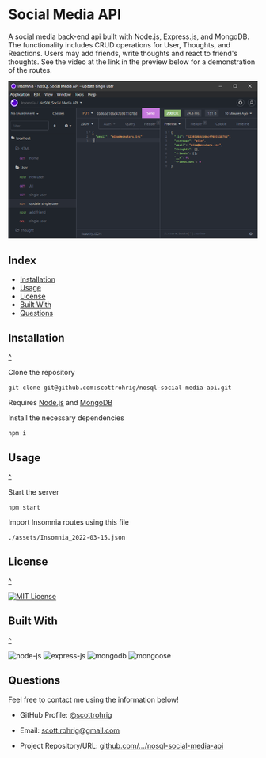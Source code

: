 # Social Media API

A social media back-end api built with Node.js, Express.js, and MongoDB. The functionality includes CRUD operations for User, Thoughts, and Reactions. Users may add friends, write thoughts and react to friend's thoughts. See the video at the link in the preview below for a demonstration of the routes.

[![demo](./assets/preview.png)](https://drive.google.com/file/d/18FzI6SvFqnawaSbkY4tHON7yNU48Fsec/view)

## Index

- [Installation](#installation)
- [Usage](#usage)
- [License](#license)
- [Built With](#built-with)
- [Questions](#questions)

## Installation
[^](#index)

Clone the repository

    git clone git@github.com:scottrohrig/nosql-social-media-api.git

Requires [Node.js](https://nodejs.dev/learn/how-to-install-nodejs) and [MongoDB](https://docs.mongodb.com/manual/installation/)

Install the necessary dependencies

    npm i

## Usage
[^](#index)

Start the server

    npm start

Import Insomnia routes using this file

    ./assets/Insomnia_2022-03-15.json

## License
[^](#index)

[![MIT License](https://img.shields.io/badge/License-MIT-orange)](https://choosealicense.com/licenses/mit)

## Built With
[^](#index)

![node-js](https://img.shields.io/badge/-Node.js-3c873a?logo=node.js&logoColor=white&logoWidth=30)
![express-js](https://img.shields.io/badge/-Express.js-000?logo=express&logoColor=white&logoWidth=30)
![mongodb](https://img.shields.io/badge/-MongoDB-47A248?logo=mongodb&logoColor=white&logoWidth=30)
![mongoose](https://img.shields.io/badge/-Mongoose.js-47A248?logo=mongoose&logoColor=white&logoWidth=30)

## Questions

Feel free to contact me using the information below!

- GitHub Profile: [@scottrohrig](https://github.com/scottrohrig)

- Email: scott.rohrig@gmail.com

- Project Repository/URL: [github.com/.../nosql-social-media-api](https://github.com/scottrohrig/nosql-social-media-api)
